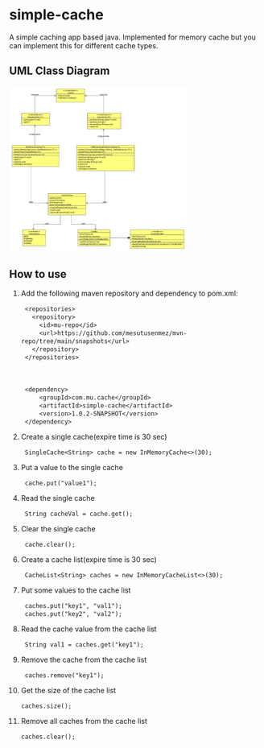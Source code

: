 # simple-cache

A simple caching app based java. Implemented for memory cache but you can implement this for different cache types.


## UML Class Diagram

<p align="left">
  <img src="https://github.com/mesutusenmez/simple-cache/blob/main/src/main/resources/simple-cache-uml.jpg" width="70%" title="hover text">
</p>


## How to use

1. Add the following maven repository and dependency to pom.xml:

		<repositories>
		  <repository>
		    <id>mu-repo</id>
		    <url>https://github.com/mesutusenmez/mvn-repo/tree/main/snapshots</url>
		  </repository>
		</repositories>
		


		<dependency>
			<groupId>com.mu.cache</groupId>
			<artifactId>simple-cache</artifactId>
			<version>1.0.2-SNAPSHOT</version>
		</dependency>

2. Create a single cache(expire time is 30 sec)

        SingleCache<String> cache = new InMemoryCache<>(30);
        
3. Put a value to the single cache

        cache.put("value1");

4. Read the single cache

        String cacheVal = cache.get();
        
5. Clear the single cache

        cache.clear();
        
6. Create a cache list(expire time is 30 sec)

        CacheList<String> caches = new InMemoryCacheList<>(30);
        
7. Put some values to the cache list

        caches.put("key1", "val1");
        caches.put("key2", "val2");
        
8. Read the cache value from the cache list

        String val1 = caches.get("key1");
       
9. Remove the cache from the cache list

        caches.remove("key1");
        
10. Get the size of the cache list

        caches.size();
        
11. Remove all caches from the cache list

        caches.clear();
